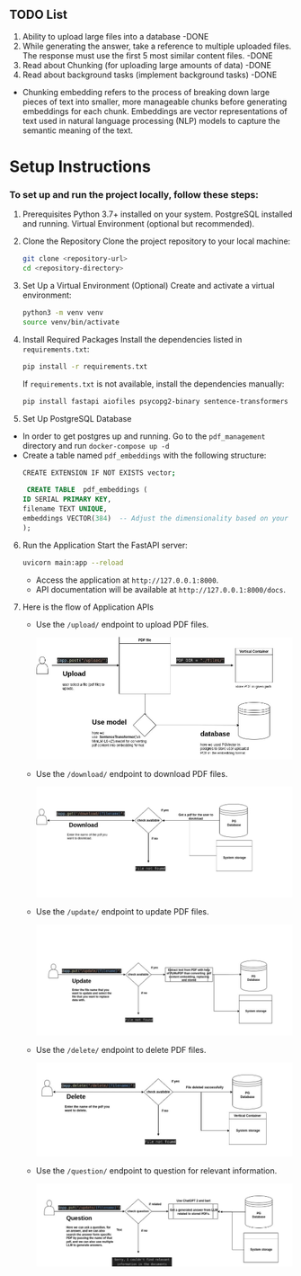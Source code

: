 ## TODO List
 1. Ability to upload large files into a database -DONE
 2. While generating the answer, take a reference to multiple uploaded files. The response must use the first 5 most similar content files. -DONE
 3. Read about Chunking (for uploading large amounts of data) -DONE
 4. Read about background tasks (implement background tasks) -DONE 

 - Chunking embedding refers to the process of breaking down large pieces of text into smaller, more manageable chunks before generating embeddings for each chunk. Embeddings are vector representations of text used in natural language processing (NLP) models to capture the semantic meaning of the text.

 
# Setup Instructions

### To set up and run the project locally, follow these steps:

 1. Prerequisites
Python 3.7+ installed on your system.
   PostgreSQL installed and running.
  Virtual Environment (optional but recommended).

2. Clone the Repository
   Clone the project repository to your local machine:
   ```bash
   git clone <repository-url>
   cd <repository-directory>
   ```

3. Set Up a Virtual Environment (Optional)
   Create and activate a virtual environment:
   ```bash
   python3 -m venv venv
   source venv/bin/activate 
   ```

4. Install Required Packages
   Install the dependencies listed in `requirements.txt`:
   ```bash
   pip install -r requirements.txt
   ```

   If `requirements.txt` is not available, install the dependencies manually:
   ```bash
   pip install fastapi aiofiles psycopg2-binary sentence-transformers scikit-learn pyPDF2 transformers python-multipart  
   ```

 5. Set Up PostgreSQL Database
   - In order to get postgres up and running. Go to the `pdf_management` directory and run `docker-compose up -d`
   - Create a table named `pdf_embeddings` with the following structure:
      ```bash
      CREATE EXTENSION IF NOT EXISTS vector;
      ```
      ```sql
       CREATE TABLE  pdf_embeddings (
      ID SERIAL PRIMARY KEY,
      filename TEXT UNIQUE,
      embeddings VECTOR(384)  -- Adjust the dimensionality based on your embeddings
     );
      ```
6. Run the Application
   Start the FastAPI server:
   ```bash
   uvicorn main:app --reload
   ```
   - Access the application at `http://127.0.0.1:8000`.
   - API documentation will be available at `http://127.0.0.1:8000/docs`.

7. Here is the flow of Application APIs

   - Use the `/upload/` endpoint to upload PDF files.
   
      ![alt text](https://github.com/Bhaveshkadam/Python/blob/main/Document/Upload.jpeg)
   
   - Use the `/download/` endpoint to download PDF files.
   
      ![alt text](https://github.com/Bhaveshkadam/Python/blob/main/Document/Download.jpeg)
   
   - Use the `/update/` endpoint to update PDF files.
   
       ![alt text](https://github.com/Bhaveshkadam/Python/blob/main/Document/Update.jpeg)
   
   - Use the `/delete/` endpoint to delete PDF files.
   
       ![alt text](https://github.com/Bhaveshkadam/Python/blob/main/Document/Delete.jpeg)
   
   - Use the `/question/` endpoint to question for relevant information.

       ![alt text](https://github.com/Bhaveshkadam/Python/blob/main/Document/Question.jpeg)


